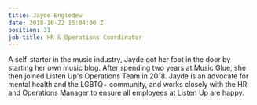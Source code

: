 ```yaml
---
title: Jayde Engledew
date: 2018-10-22 15:04:00 Z
position: 31
job-title: HR & Operations Coordinator
---
```


A self-starter in the music industry, Jayde got her foot in the door by starting her own music blog. After spending two years at Music Glue, she then joined Listen Up's Operations Team in 2018. Jayde is an advocate for mental health and the LGBTQ+ community, and works closely with the HR and Operations Manager to ensure all employees at Listen Up are happy.